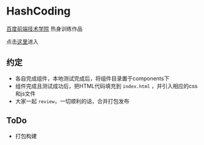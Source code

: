 ﻿# HashCoding

[百度前端技术学院](http://ife.baidu.com) 热身训练作品

点击[这里](http://hashcoding.github.io)进入

## 约定

* 各自完成组件，本地测试完成后，将组件目录置于components下
* 组件完成且测试成功后，把HTML代码填充到 `index.html` ，并引入相应的css和js文件
* 大家一起 `review`，一切顺利的话，合并打包发布

## ToDo

* 打包构建
